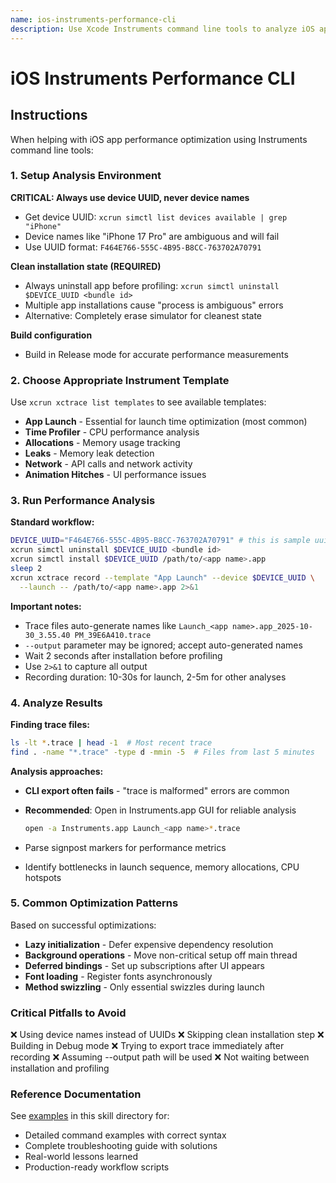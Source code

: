 ```yaml
---
name: ios-instruments-performance-cli
description: Use Xcode Instruments command line tools to analyze iOS app performance, detect memory leaks, optimize launch times, monitor CPU usage, and identify performance bottlenecks for the iOS project
---
```


# iOS Instruments Performance CLI

## Instructions

When helping with iOS app performance optimization using Instruments command line tools:

### 1. Setup Analysis Environment

**CRITICAL: Always use device UUID, never device names**

- Get device UUID: `xcrun simctl list devices available | grep "iPhone"`
- Device names like "iPhone 17 Pro" are ambiguous and will fail
- Use UUID format: `F464E766-555C-4B95-B8CC-763702A70791`

**Clean installation state (REQUIRED)**

- Always uninstall app before profiling: `xcrun simctl uninstall $DEVICE_UUID <bundle id>`
- Multiple app installations cause "process is ambiguous" errors
- Alternative: Completely erase simulator for cleanest state

**Build configuration**

- Build in Release mode for accurate performance measurements

### 2. Choose Appropriate Instrument Template

Use `xcrun xctrace list templates` to see available templates:

- **App Launch** - Essential for launch time optimization (most common)
- **Time Profiler** - CPU performance analysis
- **Allocations** - Memory usage tracking
- **Leaks** - Memory leak detection
- **Network** - API calls and network activity
- **Animation Hitches** - UI performance issues

### 3. Run Performance Analysis

**Standard workflow:**

```bash
DEVICE_UUID="F464E766-555C-4B95-B8CC-763702A70791" # this is sample uuid, run command line to get exist uuid
xcrun simctl uninstall $DEVICE_UUID <bundle id>
xcrun simctl install $DEVICE_UUID /path/to/<app name>.app
sleep 2
xcrun xctrace record --template "App Launch" --device $DEVICE_UUID \
  --launch -- /path/to/<app name>.app 2>&1
```

**Important notes:**

- Trace files auto-generate names like `Launch_<app name>.app_2025-10-30_3.55.40 PM_39E6A410.trace`
- `--output` parameter may be ignored; accept auto-generated names
- Wait 2 seconds after installation before profiling
- Use `2>&1` to capture all output
- Recording duration: 10-30s for launch, 2-5m for other analyses

### 4. Analyze Results

**Finding trace files:**

```bash
ls -lt *.trace | head -1  # Most recent trace
find . -name "*.trace" -type d -mmin -5  # Files from last 5 minutes
```

**Analysis approaches:**

- **CLI export often fails** - "trace is malformed" errors are common
- **Recommended**: Open in Instruments.app GUI for reliable analysis

  ```bash
  open -a Instruments.app Launch_<app name>*.trace
  ```

- Parse signpost markers for performance metrics
- Identify bottlenecks in launch sequence, memory allocations, CPU hotspots

### 5. Common Optimization Patterns

Based on successful optimizations:

- **Lazy initialization** - Defer expensive dependency resolution
- **Background operations** - Move non-critical setup off main thread
- **Deferred bindings** - Set up subscriptions after UI appears
- **Font loading** - Register fonts asynchronously
- **Method swizzling** - Only essential swizzles during launch

### Critical Pitfalls to Avoid

❌ Using device names instead of UUIDs
❌ Skipping clean installation step
❌ Building in Debug mode
❌ Trying to export trace immediately after recording
❌ Assuming --output path will be used
❌ Not waiting between installation and profiling

### Reference Documentation

See [examples](./examples.md) in this skill directory for:

- Detailed command examples with correct syntax
- Complete troubleshooting guide with solutions
- Real-world lessons learned
- Production-ready workflow scripts
